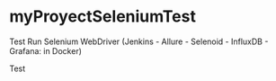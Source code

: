 # myProyectSeleniumTest
Test Run Selenium WebDriver (Jenkins - Allure - Selenoid - InfluxDB - Grafana: in Docker)


Test
